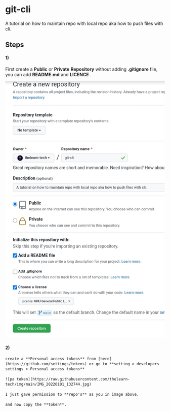 # git-cli
A tutorial on how to maintain repo with local repo aka how to push files with cli.

## Steps  

#### 1)


  First create a **Public** or **Private** **Repository** without adding **.gitignore** file, you can add **README.md** and **LICENCE** .
  
  ![repo img](https://raw.githubusercontent.com/thelearn-tech/img/main/IMG_20220101_131716.jpg)
  
#### 2)

    create a **Personal access tokens** from [here](https://github.com/settings/tokens) or go to **setting > developers settings > Personal access tokens**
    
    ![pa token](https://raw.githubusercontent.com/thelearn-tech/img/main/IMG_20220101_132744.jpg)
    
    I just gave permission to **repo's** as you in image above.
    
    and now copy the **token**.